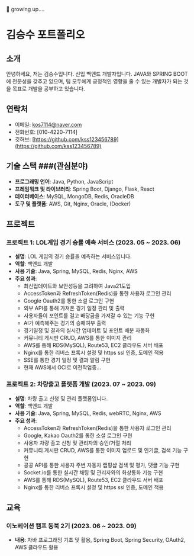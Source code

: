🌱 growing up....

# 김승수 포트폴리오

## 소개
안녕하세요, 저는 김승수입니다. 신입 백엔드 개발자입니다. JAVA와 SPRING BOOT에 전문성을 갖추고 있으며, 팀 모두에게 긍정적인 영향을 줄 수 있는 개발자가 되는 것을 목표로 개발을 공부하고 있습니다.

## 연락처
- 이메일: [kos7114@naver.com](mailto:kos7114@naver.com)
- 전화번호: [010-4220-7114]
- 깃허브: [https://github.com/kss123456789](https://github.com/kss123456789)

## 기술 스택 ###(관심분야)
- **프로그래밍 언어**: Java, Python, JavaScript
- **프레임워크 및 라이브러리**: Spring Boot, Django, Flask, React
- **데이터베이스**: MySQL, MongoDB, Redis, OracleDB
- **도구 및 플랫폼**: AWS, Git, Nginx, Oracle, (Docker)

## 프로젝트

### 프로젝트 1: LOL게임 경기 승률 예측 서비스 (2023. 05 ~ 2023. 06)
- **설명**: LOL 게임의 경기 승률을 예측하는 서비스입니다.
- **역할**: 백엔드 개발
- **사용 기술**: Java, Spring, MySQL, Redis, Nginx, AWS
- **주요 성과**:
  - 최신업데이트와 보안성등을 고려하여 Java21도입 
  - AccessToken과 RefreshToken(Redis)을 통한 사용자 로그인 관리
  - Google Oauth2를 통한 소셜 로그인 구현
  - 외부 API를 통해 가져온 경기 일정 관리 및 출력
  - 사용자들이 포인트를 걸고 배당금을 가져갈 수 있는 기능 구현
  - AI가 예측해주는 경기의 승패여부 출력
  - 경기일정 및 결과의 실시간 업데이트 및 포인트 배분 자동화
  - 커뮤니티 게시판 CRUD, AWS를 통한 이미지 관리
  - AWS를 통해 RDS(MySQL), Route53, EC2 클라우드 서버 배포
  - Nginx를 통한 리버스 프록시 설정 및 https ssl 인증, 도메인 적용
  - SSE를 통한 경기 일정 및 결과 알림 구현
  - 현재 AWS에서 OCI로 이전작업중...

### 프로젝트 2: 차량출고 플랫폼 개발 (2023. 07 ~ 2023. 09)
- **설명**: 차량 출고 신청 및 관리 플랫폼입니다.
- **역할**: 백엔드 개발
- **사용 기술**: Java, Spring, MySQL, Redis, webRTC, Nginx, AWS
- **주요 성과**:
  - AccessToken과 RefreshToken(Redis)을 통한 사용자 로그인 관리
  - Google, Kakao Oauth2를 통한 소셜 로그인 구현
  - 사용자 차량 출고 신청 및 관리자의 승인/거절 처리
  - 커뮤니티 게시판 CRUD, AWS를 통한 이미지 업로드 및 인기글, 검색 기능 구현
  - 공공 API를 통한 사용자 주변 자동차 랩핑샵 검색 및 평가, 댓글 기능 구현
  - Socket.io를 통한 실시간 채팅 및 관리자와의 화상통화 기능 구현
  - AWS를 통해 RDS(MySQL), Route53, EC2 클라우드 서버 배포
  - Nginx를 통한 리버스 프록시 설정 및 https ssl 인증, 도메인 적용

## 교육
### 이노베이션 캠프 동북 2기 (2023. 06 ~ 2023. 09)
- **내용**: 자바 프로그래밍 기초 및 활용, Spring Boot, Spring Security, OAuth2, AWS 클라우드 활용
